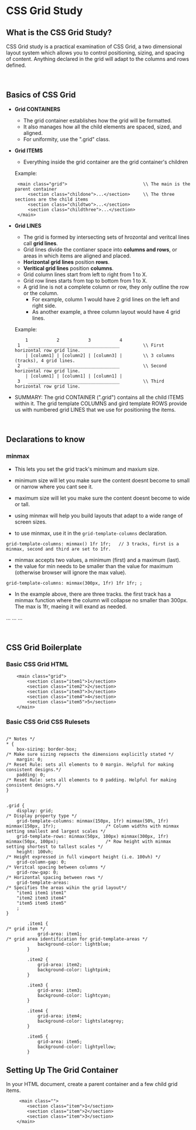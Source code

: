 # CSS Grid Study 

## What is the CSS Grid Study?
CSS Grid study is a practical examination of CSS Grid, a two dimensional layout system which allows you to control positioning, sizing, and spacing of content.  Anything declared in the grid will adapt to the columns and rows defined.

<br>

## Basics of CSS Grid 

* **Grid CONTAINERS**
   * The grid container establishes how the grid will be formatted.
   * It also manages how all the child elements are spaced, sized, and aligned.
   * For uniformity, use the ".grid" class. 
   
* **Grid ITEMS**
   * Everything inside the grid container are the grid container's children
   
   Example:
   ```
    <main class="grid">                             \\ The main is the parent container
        <section class="childone">...</section>     \\ The three sections are the child items 
        <section class="childtwo">...</section>
        <section class="childthree">...</section>
    </main>
   ```

* **Grid LINES**
   * The grid is formed by intersecting sets of hrozontal and veritcal lines call **grid lines**.
   * Grid lines divide the contianer space into **columns and rows**, or areas in which items are aligned and placed.
   * **Horizontal grid lines** position **rows**.
   * **Veritical grid lines** position **columns**. 
   * Grid column lines start from left to right from 1 to X.
   * Grid row lines starts from top to bottom from 1 to X.
   * A grid line is not a complete column or row, they only outline the row or the column.
      * For example, column 1 would have 2 grid lines on the left and right side.
      * As another example, a three column layout would have 4 grid lines.

    Example:
    ```
        1           2           3           4
     1   ___________________________________         \\ First horizontal row grid line.
        | [column1] | [column2] | [column3] |        \\ 3 columns (tracks), 4 grid lines. 
     2   ___________________________________         \\ Second horizontal row grid line.                      
        | [column1] | [column1] | [column1] |        
     3   ___________________________________         \\ Third horizontal row grid line.
    ```


* SUMMARY: 
  The grid CONTAINER (".grid") contains all the child ITEMS within it.  The grid template COLUMNS and gird template ROWS provide us with numbered grid LINES that we use for positioning the items.

<br>

## Declarations to know

### minmax 

* This lets you set the grid track's minimum and maxium size.
* minimum size will let you make sure the content doesnt become to small or narrow where you cant see it.
* maximum size will let you make sure the content doesnt become to wide or tall.
* using minmax will help you build layouts that adapt to a wide range of screen sizes.

* to use minmax, use it in the ``` grid-template-columns ``` declaration.
```
grid-template-columns: minmax() 1fr 1fr;   // 3 tracks, first is a minmax, second and third are set to 1fr.
```
* minmax accepts two values, a minimum (first) and a maximum (last).  
* the value for min needs to be smaller than the value for maximum (otherwise browser will ignore the max value).
```
grid-template-columns: minmax(300px, 1fr) 1fr 1fr; ; 
```
* In the example above, there are three tracks.  the first track has a minmax function where the column will collapse no smaller than 300px.  The max is 1fr, maeing it will exand as needed.

...
...
...

<br>

## CSS Grid Boilerplate

### Basic CSS Grid HTML
```
    <main class="grid">
        <section class="item1">1</section>
        <section class="item2">2</section>
        <section class="item3">3</section>
        <section class="item4">4</section>
        <section class="item5">5</section>
    </main>
```
### Basic CSS Grid CSS Rulesets
```
                                                                                                    /* Notes */
* { 
    box-sizing: border-box;                                                                         /* Make sure sizing repsects the dimensions explicitly stated */                  
    margin: 0;                                                                                      /* Reset Rule: sets all elements to 0 margin. Helpful for making consistent designs.*/
    padding: 0;                                                                                     /* Reset Rule: sets all elements to 0 padding. Helpful for making consistent designs.*/       
}


.grid {
    display: grid;                                                                                   /* Display property type */
    grid-template-columns: minmax(150px, 1fr) minmax(50%, 1fr) minmax(150px, 1fr);                   /* Column widths with minmax setting smallest and largest scales */
    grid-template-rows: minmax(50px, 100px) minmax(300px, 1fr) minmax(50px, 100px);                  /* Row height with minmax setting shortest to tallest scales */
    height: 100vh;                                                                                   /* Height expressed in full viewport height (i.e. 100vh) */
    grid-column-gap: 0;                                                                              /* Veritcal spacing between columns */
    grid-row-gap: 0;                                                                                 /* Horizontal spacing between rows */
    grid-template-areas:                                                                             /* Specifies the areas wihin the grid layout*/
    "item1 item1 item1"                                                                        
    "item2 item3 item4"   
    "item5 item5 item5"
    ;                     
}

        .item1 {                                                                                      /* grid item */
            grid-area: item1;                                                                         /* grid area identification for grid-template-areas */
            background-color: lightblue;
        }

        .item2 {
            grid-area: item2;
            background-color: lightpink;   
        }

        .item3 {
            grid-area: item3;
            background-color: lightcyan;
        }

        .item4 {
            grid-area: item4;
            background-color: lightslategrey;   
        }

        .item5 {
            grid-area: item5;
            background-color: lightyellow;
        }
```













## Setting Up The Grid Container

In your HTML document, create a parent container and a few child grid items.
```
     <main class="">
        <section class="item">1</section>
        <section class="item">2</section>
        <section class="item">3</section>
    </main>
```